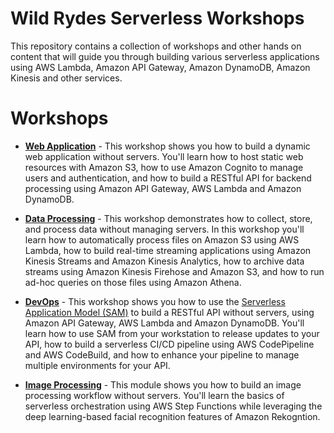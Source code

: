 # Wild Rydes Serverless Workshops

This repository contains a collection of workshops and other hands on content that will guide you through building various serverless applications using AWS Lambda, Amazon API Gateway, Amazon DynamoDB, Amazon Kinesis and other services.

# Workshops

- [**Web Application**](WebApplication) - This workshop shows you how to build a dynamic web application without servers. You'll learn how to host static web resources with Amazon S3, how to use Amazon Cognito to manage users and authentication, and how to build a RESTful API for backend processing using Amazon API Gateway, AWS Lambda and Amazon DynamoDB.

- [**Data Processing**](DataProcessing) - This workshop demonstrates how to collect, store, and process data without managing servers. In this workshop you'll learn how to automatically process files on Amazon S3 using AWS Lambda, how to build real-time streaming applications using Amazon Kinesis Streams and Amazon Kinesis Analytics, how to archive data streams using Amazon Kinesis Firehose and Amazon S3, and how to run ad-hoc queries on those files using Amazon Athena.

- [**DevOps**](DevOps) - This workshop shows you how to use the [Serverless Application Model (SAM)](https://github.com/awslabs/serverless-application-model) to build a RESTful API without servers, using Amazon API Gateway, AWS Lambda and Amazon DynamoDB.  You'll learn how to use SAM from your workstation to release updates to your API, how to build a serverless CI/CD pipeline using AWS CodePipeline and AWS CodeBuild, and how to enhance your pipeline to manage multiple environments for your API.

- [**Image Processing**](ImageProcessing) - This module shows you how to build an image processing workflow without servers. You'll learn the basics of serverless orchestration using AWS Step Functions while leveraging the deep learning-based facial recognition features of Amazon Rekogntion. 
